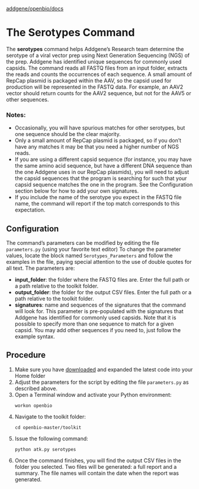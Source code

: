 [addgene/openbio/docs](https://addgene.github.io/openbio)
# The Serotypes Command
The __serotypes__ command helps Addgene’s Research team determine the serotype of a viral vector prep using Next Generation Sequencing (NGS) of the prep. Addgene has identified unique sequences for commonly used capsids. The command reads all FASTQ files from an input folder, extracts the reads and counts the occurrences of each sequence. A small amount of RepCap plasmid is packaged within the AAV, so the capsid used for production will be represented in the FASTQ data. For example, an AAV2 vector should return counts for the AAV2 sequence, but not for the AAV5 or other sequences.

### Notes: 
* Occasionally, you will have spurious matches for other serotypes, but one sequence should be the clear majority. 
* Only a small amount of RepCap plasmid is packaged, so if you don’t have any matches it may be that you need a higher number of NGS reads. 
* If you are using a different capsid sequence (for instance, you may have the same amino acid sequence, but have a different DNA sequence than the one Addgene uses in our RepCap plasmids), you will need to adjust the capsid sequences that the program is searching for such that your capsid sequence matches the one in the program. See the Configuration section below for how to add your own signatures.
* If you include the name of the serotype you expect in the FASTQ file name, the command will report if the top match corresponds to this expectation.

## Configuration
The command’s parameters can be modified by editing the file `parameters.py` (using your favorite text editor) To change the parameter values, locate the block named `Serotypes_Parameters` and follow the examples in the file, paying special attention to the use of double quotes for all text. The parameters are:
* __input_folder__: the folder where the FASTQ files are. Enter the full path or a path relative to the toolkit folder.
* __output_folder__: the folder for the output CSV files. Enter the full path or a path relative to the toolkit folder.
* __signatures__: name and sequences of the signatures that the command will look for. This parameter is pre-populated with the signatures that Addgene has identified for commonly used capsids.  Note that it is possible to specify more than one sequence to match for a given capsid. You may add other sequences if you need to, just follow the example syntax. 

## Procedure
1. Make sure you have [downloaded](https://github.com/addgene/openbio/archive/master.zip) and expanded the latest code into your Home folder
1. Adjust the parameters for the script by editing the file `parameters.py` as described above.
1. Open a Terminal window and activate your Python environment:
    ```
    workon openbio
    ```
1. Navigate to the toolkit folder:
    ```
    cd openbio-master/toolkit
    ```
1. Issue the following command:
    ```
    python atk.py serotypes
    ```
1. Once the command finishes, you will find the output CSV files in the folder you selected. Two files will be generated: a full report and a summary. The file names will contain the date when the report was generated.
